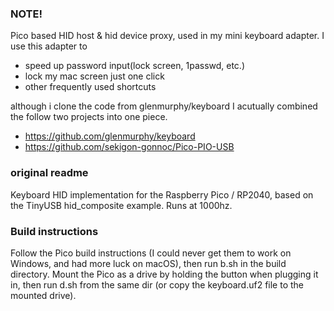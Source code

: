 ### NOTE!
Pico based HID host & hid device proxy, used in my mini keyboard adapter.
I use this adapter to 
* speed up password input(lock screen, 1passwd, etc.)
* lock my mac screen just one click
* other frequently used shortcuts

although i clone the code from glenmurphy/keyboard
I acutually combined the follow two projects into one piece.

* https://github.com/glenmurphy/keyboard
* https://github.com/sekigon-gonnoc/Pico-PIO-USB


### original readme
Keyboard HID implementation for the Raspberry Pico / RP2040, based on the TinyUSB hid_composite example. Runs at 1000hz.

### Build instructions

Follow the Pico build instructions (I could never get them to work on Windows, and had more luck on macOS), then run b.sh in the build directory. Mount the Pico as a drive by holding the button when plugging it in, then run d.sh from the same dir (or copy the keyboard.uf2 file to the mounted drive).
